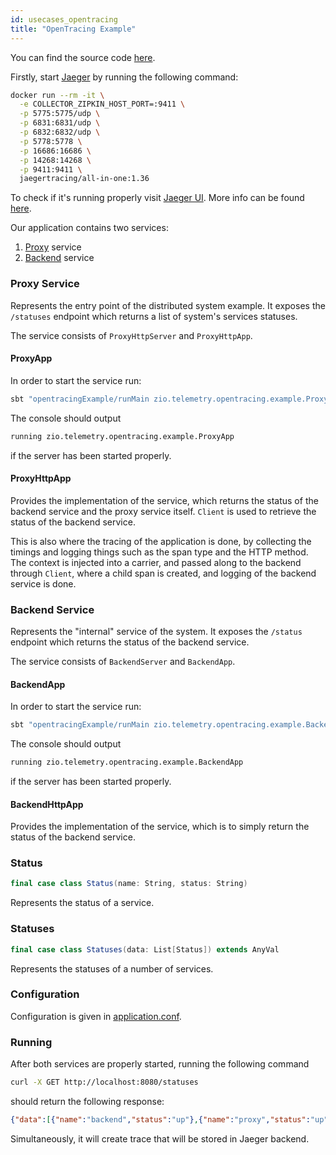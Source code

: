 ```yaml
---
id: usecases_opentracing
title: "OpenTracing Example"
---
```


You can find the source code [here](https://github.com/zio/zio-telemetry/tree/master/opentracing-example).

Firstly, start [Jaeger](https://www.jaegertracing.io) by running the following command:
```bash
docker run --rm -it \
  -e COLLECTOR_ZIPKIN_HOST_PORT=:9411 \
  -p 5775:5775/udp \
  -p 6831:6831/udp \
  -p 6832:6832/udp \
  -p 5778:5778 \
  -p 16686:16686 \
  -p 14268:14268 \
  -p 9411:9411 \
  jaegertracing/all-in-one:1.36
``` 

To check if it's running properly visit [Jaeger UI](http://localhost:16686/).
More info can be found [here](https://www.jaegertracing.io/docs/1.6/getting-started/#all-in-one-docker-image).

Our application contains two services:
 1. [Proxy](https://github.com/zio/zio-telemetry/blob/master/opentracing-example/src/main/scala/zio/telemetry/opentracing/example/ProxyApp.scala) service
 2. [Backend](https://github.com/zio/zio-telemetry/blob/master/opentracing-example/src/main/scala/zio/telemetry/opentracing/example/BackendApp.scala) service

### Proxy Service

Represents the entry point of the distributed system example. It exposes the `/statuses` endpoint which returns a list of system's services statuses.

The service consists of `ProxyHttpServer` and `ProxyHttpApp`.

#### ProxyApp

In order to start the service run:
```bash
sbt "opentracingExample/runMain zio.telemetry.opentracing.example.ProxyApp"
```

The console should output
```bash
running zio.telemetry.opentracing.example.ProxyApp
```
if the server has been started properly.

#### ProxyHttpApp

Provides the implementation of the service, which returns the status of the backend service and the proxy service itself. 
`Client` is used to retrieve the status of the backend service.

This is also where the tracing of the application is done, by collecting the timings and logging things such as the span
type and the HTTP method. The context is injected into a carrier, and passed along to the backend through `Client`, 
where a child span is created, and logging of the backend service is done.

### Backend Service

Represents the "internal" service of the system. It exposes the `/status` endpoint which returns the status of the backend service.

The service consists of `BackendServer` and `BackendApp`.

#### BackendApp

In order to start the service run:
```bash
sbt "opentracingExample/runMain zio.telemetry.opentracing.example.BackendApp"
```

The console should output
```bash
running zio.telemetry.opentracing.example.BackendApp
```
if the server has been started properly.

#### BackendHttpApp

Provides the implementation of the service, which is to simply return the status of the backend service.

### Status

```scala
final case class Status(name: String, status: String)
```

Represents the status of a service.

### Statuses

```scala
final case class Statuses(data: List[Status]) extends AnyVal
```

Represents the statuses of a number of services.

### Configuration

Configuration is given in [application.conf](https://github.com/zio/zio-telemetry/blob/82787facf973feeb9c128f21a964fad15d7c591d/opentracing-example/src/main/resources/application.conf).

### Running

After both services are properly started, running the following command
```bash
curl -X GET http://localhost:8080/statuses
```
should return the following response:
```json
{"data":[{"name":"backend","status":"up"},{"name":"proxy","status":"up"}]}
```

Simultaneously, it will create trace that will be stored in Jaeger backend.
